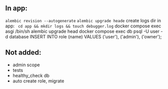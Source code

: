 ## In app:

```alembic revision --autogenerate```
```alembic upgrade heade```
create logs dir in app:
``` cd app && mkdir logs && touch debugger.log```
docker compose exec asgi /bin/sh
alembic upgrade head
docker compose exec db psql -U user -d database
INSERT INTO role (name) VALUES ('user'), ('admin'), ('owner');

## Not added:
- admin scope
- tests
- healthy_check db
- auto create role, migrate
